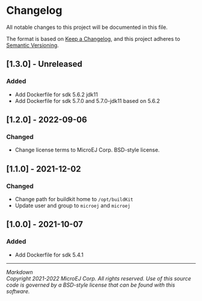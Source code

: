 # Changelog
All notable changes to this project will be documented in this file.

The format is based on [Keep a Changelog](https://keepachangelog.com/en/1.0.0/),
and this project adheres to [Semantic Versioning](https://semver.org/spec/v2.0.0.html).

## [1.3.0] - Unreleased
### Added
- Add Dockerfile for sdk 5.6.2 jdk11
- Add Dockerfile for sdk 5.7.0 and 5.7.0-jdk11 based on 5.6.2

## [1.2.0] - 2022-09-06
### Changed

- Change license terms to MicroEJ Corp. BSD-style license.

## [1.1.0] - 2021-12-02
### Changed
- Change path for buildkit home to ``/opt/buildKit``
- Update user and group to ``microej`` and ``microej``

## [1.0.0] - 2021-10-07
### Added
- Add Dockerfile for sdk 5.4.1

---
_Markdown_  
_Copyright 2021-2022 MicroEJ Corp. All rights reserved._
_Use of this source code is governed by a BSD-style license that can be found with this software._